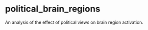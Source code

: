 # political_brain_regions
An analysis of the effect of political views on brain region activation. 
